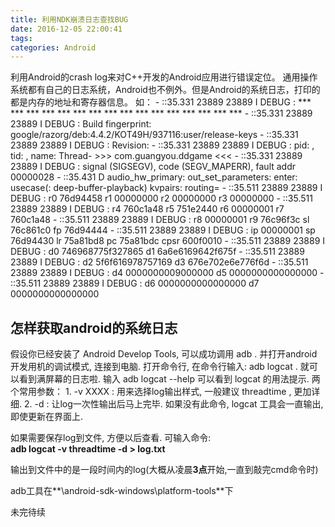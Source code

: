 ```yaml
---
title: 利用NDK崩溃日志查找BUG
date: 2016-12-05 22:00:41
tags:
categories: Android
---
```

利用Android的crash log来对C++开发的Android应用进行错误定位。
通用操作系统都有自己的日志系统，Android也不例外。但是Android的系统日志，打印的都是内存的地址和寄存器信息。
如：
        - ::35.331 23889 23889 I DEBUG : *** *** *** *** *** *** *** *** *** *** *** *** *** *** *** *** 
        - ::35.331 23889 23889 I DEBUG : Build fingerprint: google/razorg/deb:4.4.2/KOT49H/937116:user/release-keys 
        - ::35.331 23889 23889 I DEBUG : Revision: 
        - ::35.331 23889 23889 I DEBUG : pid: , tid: , name: Thread- >>> com.guangyou.ddgame <<< 
        - ::35.331 23889 23889 I DEBUG : signal (SIGSEGV), code (SEGV_MAPERR), fault addr 00000028 
        - ::35.431 D audio_hw_primary: out_set_parameters: enter: usecase(: deep-buffer-playback) kvpairs: routing= 
        - ::35.511 23889 23889 I DEBUG : r0 76d94458 r1 00000000 r2 00000000 r3 00000000 
        - ::35.511 23889 23889 I DEBUG : r4 760c1a48 r5 751e2440 r6 00000001 r7 760c1a48 
        - ::35.511 23889 23889 I DEBUG : r8 00000001 r9 76c96f3c sl 76c861c0 fp 76d94444 
        - ::35.511 23889 23889 I DEBUG : ip 00000001 sp 76d94430 lr 75a81bd8 pc 75a81bdc cpsr 600f0010 
        - ::35.511 23889 23889 I DEBUG : d0 746968775f327865 d1 6a6e6169642f675f 
        - ::35.511 23889 23889 I DEBUG : d2 5f6f616978757169 d3 676e702e6e776f6d 
        - ::35.511 23889 23889 I DEBUG : d4 0000000009000000 d5 0000000000000000 
        - ::35.511 23889 23889 I DEBUG : d6 0000000000000000 d7 0000000000000000

## 怎样获取android的系统日志

假设你已经安装了 Android Develop Tools, 可以成功调用 adb . 并打开android开发用机的调试模式, 连接到电脑.
打开命令行, 在命令行输入: adb logcat . 就可以看到满屏幕的日志啦.
输入 adb logcat --help 可以看到 logcat 的用法提示.
两个常用参数：
        1. -v XXXX : 用来选择log输出样式, 一般建议 threadtime , 更加详细.
        2. -d : 让log一次性输出后马上完毕. 如果没有此命令, logcat 工具会一直输出, 即使更新在界面上.

如果需要保存log到文件, 方便以后查看. 可输入命令:  
        **adb logcat -v threadtime -d > log.txt**

输出到文件中的是一段时间内的log(大概从凌晨**3点**开始,一直到敲完cmd命令时)   

adb工具在**\android-sdk-windows\platform-tools**下

未完待续